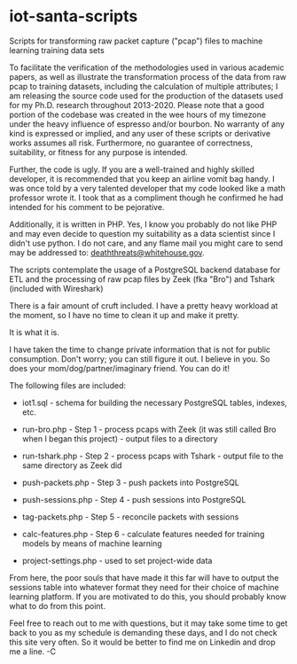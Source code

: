 # iot-santa-scripts
Scripts for transforming raw packet capture ("pcap") files to machine learning training data sets

To facilitate the verification of the methodologies used in various academic papers, as well as illustrate the transformation process of the data from raw pcap to training datasets, including the calculation of multiple attributes; I am releasing the source code used for the production of the datasets used for my Ph.D. research throughout 2013-2020.  Please note that a good portion of the codebase was created in the wee hours of my timezone under the heavy influence of espresso and/or bourbon.  No warranty of any kind is expressed or implied, and any user of these scripts or derivative works assumes all risk. Furthermore, no guarantee of correctness, suitability, or fitness for any purpose is intended.

Further, the code is ugly.  If you are a well-trained and highly skilled developer, it is recommended that you keep an airline vomit bag handy.  I was once told by a very talented developer that my code looked like a math professor wrote it.  I took that as a compliment though he confirmed he had intended for his comment to be pejorative.

Additionally, it is written in PHP.  Yes, I know you probably do not like PHP and may even decide to question my suitability as a data scientist since I didn't use python.  I do not care, and any flame mail you might care to send may be addressed to: deaththreats@whitehouse.gov.

The scripts contemplate the usage of a PostgreSQL backend database for ETL and the processing of raw pcap files by Zeek (fka "Bro") and Tshark (included with Wireshark)

There is a fair amount of cruft included. I have a pretty heavy workload at the moment, so I have no time to clean it up and make it pretty.  

It is what it is. <sigh>

I have taken the time to change private information that is not for public consumption.  Don't worry; you can still figure it out. I believe in you. So does your mom/dog/partner/imaginary friend.  You can do it!

The following files are included:

- iot1.sql - schema for building the necessary PostgreSQL tables, indexes, etc.

- run-bro.php - Step 1 - process pcaps with Zeek (it was still called Bro when I began this project) - output files to a directory

- run-tshark.php - Step 2 - process pcaps with Tshark - output file to the same directory as Zeek did

- push-packets.php - Step 3 - push packets into PostgreSQL

- push-sessions.php - Step 4 - push sessions into PostgreSQL

- tag-packets.php - Step 5 - reconcile packets with sessions

- calc-features.php - Step 6 - calculate features needed for training models by means of machine learning

- project-settings.php - used to set project-wide data

From here, the poor souls that have made it this far will have to output the sessions table into whatever format they need for their choice of machine learning platform.  If you are motivated to do this, you should probably know what to do from this point.

Feel free to reach out to me with questions, but it may take some time to get back to you as my schedule is demanding these days, and I do not check this site very often. So it would be better to find me on Linkedin and drop me a line. 
-C

